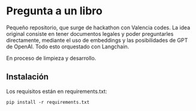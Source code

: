 # Pregunta a un libro

Pequeño repositorio, que surge de hackathon con Valencia codes. La idea original consiste en tener documentos legales y poder preguntarles directamente, mediante el uso de embeddings y las posibilidades de GPT de OpenAI. Todo esto orquestado con Langchain.

En proceso de limpieza y desarrollo.

## Instalación

Los requisitos están en requirements.txt:
```
pip install -r requirements.txt
```